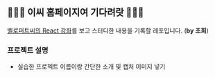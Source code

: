 ## 🧚🏻‍♀️ 이씨 홈페이지여 기다려랏 🧚🏻‍♀️

[벨로퍼트씨의 React 강좌](https://velopert.com/reactjs-tutorials)를 보고 스터디한 내용을 기록할 레포입니다. (__by 초희__)

### 프로젝트 설명

* 실습한 프로젝트 이름이랑 간단한 소개 및 캡처 이미지 넣기

